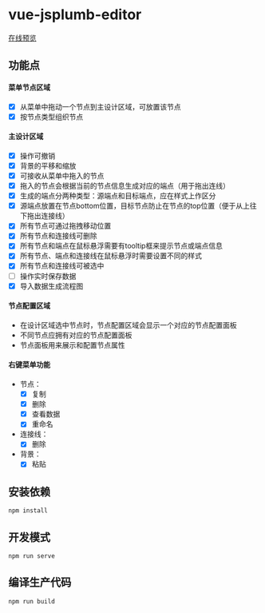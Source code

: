 # vue-jsplumb-editor

[在线预览](https://fangyang921017.github.io/vue-jsplumb-editor/dist/index.html)
## 功能点

#### 菜单节点区域
- [x] 从菜单中拖动一个节点到主设计区域，可放置该节点
- [x] 按节点类型组织节点
#### 主设计区域
- [x] 操作可撤销
- [x] 背景的平移和缩放
- [x] 可接收从菜单中拖入的节点
- [x] 拖入的节点会根据当前的节点信息生成对应的端点（用于拖出连线）
- [x] 生成的端点分两种类型：源端点和目标端点，应在样式上作区分
- [x] 源端点放置在节点bottom位置，目标节点防止在节点的top位置（便于从上往下拖出连接线）
- [x] 所有节点可通过拖拽移动位置
- [x] 所有节点和连接线可删除    
- [x] 所有节点和端点在鼠标悬浮需要有tooltip框来提示节点或端点信息
- [x] 所有节点、端点和连接线在鼠标悬浮时需要设置不同的样式
- [x] 所有节点和连接线可被选中
- [ ] 操作实时保存数据
- [x] 导入数据生成流程图
#### 节点配置区域
- 在设计区域选中节点时，节点配置区域会显示一个对应的节点配置面板
- 不同节点应拥有对应的节点配置面板
- 节点面板用来展示和配置节点属性
#### 右键菜单功能
- 节点：
  - [x] 复制
  - [x] 删除
  - [x] 查看数据
  - [x] 重命名
- 连接线：
  - [x] 删除
- 背景：
  - [x] 粘贴

## 安装依赖
```
npm install
```

## 开发模式
```
npm run serve
```

## 编译生产代码
```
npm run build
```

